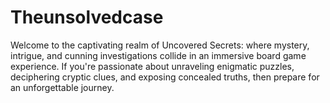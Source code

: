 # Theunsolvedcase
 Welcome to the captivating realm of Uncovered Secrets: where mystery, intrigue, and cunning investigations collide in an immersive board game experience. If you're passionate about unraveling enigmatic puzzles, deciphering cryptic clues, and exposing concealed truths, then prepare for an unforgettable journey.
